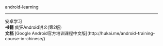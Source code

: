 android-learning
<hr/>
安卓学习<br>
<b>书籍</b>
疯狂Android讲义(第2版)<br />
<b>文档</b>
[Google Android官方培训课程中文版](http://hukai.me/android-training-course-in-chinese/)
<br />


